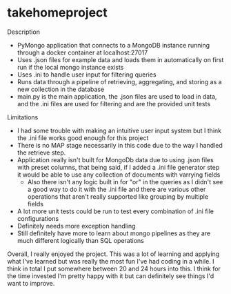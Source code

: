 # takehomeproject
Description
*	PyMongo application that connects to a MongoDB instance running through a docker container at localhost:27017
*	Uses .json files for example data and loads them in automatically on first run if the local mongo instance exists
*	Uses .ini to handle user input for filtering queries
*	Runs data through a pipeline of retrieving, aggregating, and storing as a new collection in the database
*	main.py is the main application, the .json files are used to load in data, and the .ini files are used for filtering and are the provided unit tests

Limitations
*	I had some trouble with making an intuitive user input system but I think the .ini file works good enough for this project
*	There is no MAP stage necessarily in this code due to the way I handled the retrieve step.
*	Application really isn't built for MongoDb data due to using .json files with preset columns, that being said, if I added a .ini file generator step it would be able to use any collection of documents with varrying fields
	*	Also there isn't any logic built in for "or" in the queries as I didn't see a good way to do it with the .ini file and there are various other operations that aren't really supported like grouping by multiple fields
*	A lot more unit tests could be run to test every combination of .ini file configurations
*	Definitely needs more exception handling
*	Still definitely have more to learn about mongo pipelines as they are much different logically than SQL operations

Overall, I really enjoyed the project.  This was a lot of learning and applying what I've learned but was really the most fun I've had coding in a while.  I think in total I put somewhere between 20 and 24 hours into this.  I think for the time invested I'm pretty happy with it but can definitely see things I'd want to improve.
